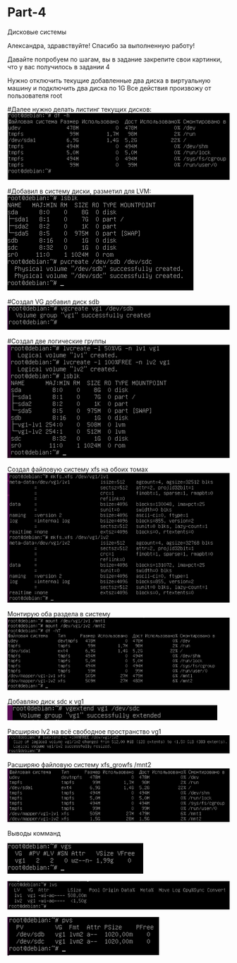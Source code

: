 # Part-4
Дисковые системы

Александра, здравствуйте!
Спасибо за выполненную работу!

Давайте попробуем по шагам, вы в задание закрепите свои картинки, что у вас получилось в задании 4

Нужно отключить текущие добавленные два диска в виртуальную машину и подключить два диска по 1G
Все действия произвожу от пользователя root

#Далее нужно делать листинг текущих дисков:
![](https://github.com/ihusainov/Part-4/blob/main/Pic/1.png)

#Добавил в систему диски, разметил для LVM:
![](https://github.com/ihusainov/Part-4/blob/main/Pic/2.png)

#Cоздал VG добавил диск sdb
![](https://github.com/ihusainov/Part-4/blob/main/Pic/3.png)

#Создал две логические группы
![](https://github.com/ihusainov/Part-4/blob/main/Pic/4.png)

Cоздал файловую систему xfs на обоих томах
![](https://github.com/ihusainov/Part-4/blob/main/Pic/5.png)

Монтирую оба раздела в систему
![](https://github.com/ihusainov/Part-4/blob/main/Pic/6.png)

Добавляю диск sdc к vg1
![](https://github.com/ihusainov/Part-4/blob/main/Pic/7.png)

Расширяю lv2 на всё свободное пространство vg1
![](https://github.com/ihusainov/Part-4/blob/main/Pic/8.png)

Расширяю файловую систему xfs_growfs /mnt2
![](https://github.com/ihusainov/Part-4/blob/main/Pic/9.png)

Выводы комманд

![10](https://github.com/ihusainov/Part-4/blob/main/Pic/10.png)

![11](https://github.com/ihusainov/Part-4/blob/main/Pic/11.png)

![12](https://github.com/ihusainov/Part-4/blob/main/Pic/12.png)

